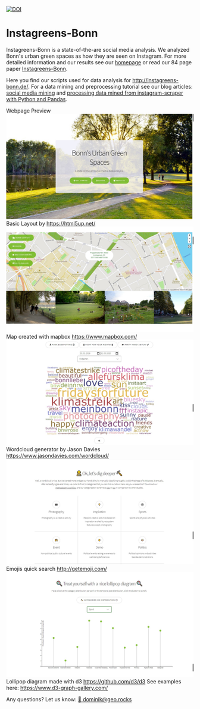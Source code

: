 [![DOI](https://zenodo.org/badge/DOI/10.5281/zenodo.4059890.svg)](https://doi.org/10.5281/zenodo.4059890)
# Instagreens-Bonn
Instagreens-Bonn is a state-of-the-are social media analysis. We analyzed Bonn's urban green spaces as how they are seen on Instagram. 
For more detailed information and our results see our [homepage](http://instagreens-bonn.de/) or read our 84 page paper [Instagreens-Bonn](https://github.com/do-me/instagreens-bonn/raw/master/Instagreens-Bonn.pdf).

Here you find our scripts used for data analysis for http://instagreens-bonn.de/.
For a data mining and preprocessing tutorial see our blog articles: [social media mining](https://geo.rocks/post/social-media-mining/) and [processing data mined from instagram-scraper with Python and Pandas](https://geo.rocks/post/processing-data-from-instagram-scraper/).

Webpage Preview
![](screenshots/1.jpg?raw=true)
Basic Layout by https://html5up.net/
![](screenshots/2.jpg?raw=true)
Map created with mapbox https://www.mapbox.com/
![](screenshots/3.jpg?raw=true)
Wordcloud generator by Jason Davies https://www.jasondavies.com/wordcloud/
![](screenshots/4.jpg?raw=true)
Emojis quick search http://getemoji.com/
![](screenshots/5.jpg?raw=true)
Lollipop diagram made with d3 https://github.com/d3/d3 See examples here: https://www.d3-graph-gallery.com/

Any questions? Let us know: [📧 dominik@geo.rocks](dominik@geo.rocks)
